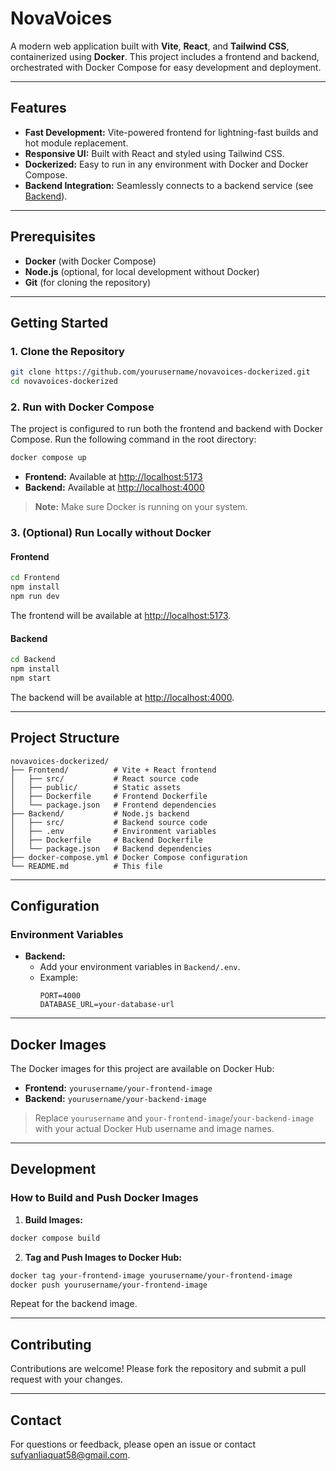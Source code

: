 # NovaVoices

A modern web application built with **Vite**, **React**, and **Tailwind CSS**, containerized using **Docker**. This project includes a frontend and backend, orchestrated with Docker Compose for easy development and deployment.

---

## Features

- **Fast Development:** Vite-powered frontend for lightning-fast builds and hot module replacement.
- **Responsive UI:** Built with React and styled using Tailwind CSS.
- **Dockerized:** Easy to run in any environment with Docker and Docker Compose.
- **Backend Integration:** Seamlessly connects to a backend service (see [Backend](#backend)).

---

## Prerequisites

- **Docker** (with Docker Compose)
- **Node.js** (optional, for local development without Docker)
- **Git** (for cloning the repository)

---

## Getting Started

### 1. Clone the Repository

```bash
git clone https://github.com/yourusername/novavoices-dockerized.git
cd novavoices-dockerized
```

### 2. Run with Docker Compose

The project is configured to run both the frontend and backend with Docker Compose. Run the following command in the root directory:

```bash
docker compose up
```

- **Frontend:** Available at [http://localhost:5173](http://localhost:5173)
- **Backend:** Available at [http://localhost:4000](http://localhost:4000)

> **Note:** Make sure Docker is running on your system.

### 3. (Optional) Run Locally without Docker

#### Frontend

```bash
cd Frontend
npm install
npm run dev
```

The frontend will be available at [http://localhost:5173](http://localhost:5173).

#### Backend

```bash
cd Backend
npm install
npm start
```

The backend will be available at [http://localhost:4000](http://localhost:4000).

---

## Project Structure

```
novavoices-dockerized/
├── Frontend/          # Vite + React frontend
│   ├── src/           # React source code
│   ├── public/        # Static assets
│   ├── Dockerfile     # Frontend Dockerfile
│   └── package.json   # Frontend dependencies
├── Backend/           # Node.js backend
│   ├── src/           # Backend source code
│   ├── .env           # Environment variables
│   ├── Dockerfile     # Backend Dockerfile
│   └── package.json   # Backend dependencies
├── docker-compose.yml # Docker Compose configuration
└── README.md          # This file
```

---

## Configuration

### Environment Variables

- **Backend:**  
  - Add your environment variables in `Backend/.env`.
  - Example:
    ```env
    PORT=4000
    DATABASE_URL=your-database-url
    ```

---

## Docker Images

The Docker images for this project are available on Docker Hub:

- **Frontend:** `yourusername/your-frontend-image`
- **Backend:** `yourusername/your-backend-image`

> Replace `yourusername` and `your-frontend-image`/`your-backend-image` with your actual Docker Hub username and image names.

---

## Development

### How to Build and Push Docker Images

1. **Build Images:**
```bash
docker compose build
```

2. **Tag and Push Images to Docker Hub:**
```bash
docker tag your-frontend-image yourusername/your-frontend-image
docker push yourusername/your-frontend-image
```

Repeat for the backend image.

---

## Contributing

Contributions are welcome! Please fork the repository and submit a pull request with your changes.

---


## Contact

For questions or feedback, please open an issue or contact sufyanliaquat58@gmail.com.